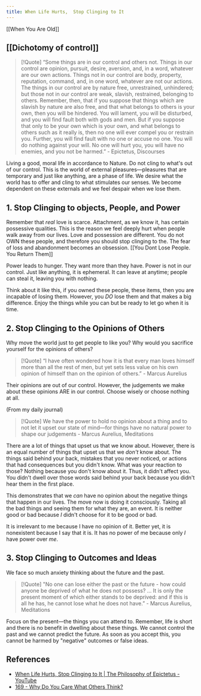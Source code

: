```yaml
---
title: When Life Hurts,  Stop Clinging to It
---
```

[[When You Are Old]]


## [[Dichotomy of control]]
> [!Quote]
> “Some things are in our control and others not. Things in our control are opinion, pursuit, desire, aversion, and, in a word, whatever are our own actions. Things not in our control are body, property, reputation, command, and, in one word, whatever are not our actions. The things in our control are by nature free, unrestrained, unhindered; but those not in our control are weak, slavish, restrained, belonging to others. Remember, then, that if you suppose that things which are slavish by nature are also free, and that what belongs to others is your own, then you will be hindered. You will lament, you will be disturbed, and you will find fault both with gods and men. But if you suppose that only to be your own which is your own, and what belongs to others such as it really is, then no one will ever compel you or restrain you. Further, you will find fault with no one or accuse no one. You will do nothing against your will. No one will hurt you, you will have no enemies, and you not be harmed.” - Epictetus, Discourses

Living a good, moral life in accordance to Nature. Do not cling to what's out of our control. This is the world of external pleasures—pleasures that are temporary and just like anything, are a phase of life. We desire what the world has to offer and cling to what stimulates our senses. We become dependent on these externals and we feel despair when we lose them. 


## 1. Stop Clinging to objects, People, and Power
Remember that _real_ love is scarce. Attachment, as we know it, has certain possessive qualities. This is the reason we feel deeply hurt when people walk away from our lives. Love and possession are different. You do not OWN these people, and therefore you should stop clinging to the. The fear of loss and abandonment becomes an obsession. 
[[You Dont Lose People. You Return Them]]


Power leads to hunger. They want more than they have. Power is not in our control. Just like anything, it is ephemeral. It can leave at anytime; people can steal it, leaving you with nothing. 

Think about it like this, if you owned these people, these items, then you are incapable of losing them. However, you _DO_ lose them and that makes a big difference. Enjoy the things while you can but be ready to let go when it is time. 


## 2. Stop Clinging to the Opinions of Others
Why move the world just to get people to like you? Why would you sacrifice yourself for the opinions of others?

> [!Quote]
> “I have often wondered how it is that every man loves himself more than all the rest of men, but yet sets less value on his own opinion of himself than on the opinion of others.” - Marcus Aurelius

Their opinions are out of our control. However, the judgements we make about these opinions ARE in our control. Choose wisely or choose nothing at all.  


(From my daily journal)

> [!Quote]
> We have the power to hold no opinion about a thing and to not let it upset our state of mind—for things have no natural power to shape our judgements - Marcus Aurelius, Meditations

There are a lot of things that upset us that we know about. However, there is an equal number of things that upset us that we _don't_ know about. The things said behind your back, mistakes that you never noticed, or actions that had consequences but you didn't know. What was your reaction to those? Nothing because you don't know about it. Thus, it didn't affect you. You didn't dwell over those words said behind your back because you didn't hear them in the first place. 

This demonstrates that we _can_ have no opinion about the negative things that happen in our lives. The move now is doing it consciously. Taking all the bad things and seeing them for what they are, an event. It is neither good or bad because _I_ didn't choose for it to be good or bad.

It is irrelevant to me because I have no opinion of it. Better yet, it is nonexistent because I say that it is. It has no power of me because only _I_ have power over _me_.


## 3. Stop Clinging to Outcomes and Ideas
We face so much anxiety thinking about the future and the past. 

> [!Quote]
> "No one can lose either the past or the future - how could anyone be deprived of what he does not possess? ... It is only the present moment of which either stands to be deprived: and if this is all he has, he cannot lose what he does not have.” - Marcus Aurelius, Meditations

Focus on the present—the things you can attend to. Remember, life is short and there is no benefit in dwelling about these things. We cannot control the past and we cannot predict the future. As soon as you accept this, you cannot be harmed by "negative" outcomes or false ideas. 


## References
- [When Life Hurts, Stop Clinging to It | The Philosophy of Epictetus - YouTube](https://www.youtube.com/watch?v=p2KHo95Qknk)
- [169 - Why Do You Care What Others Think?](https://stoic.coffee/blog/169-why-do-you-care-what-others-think/)